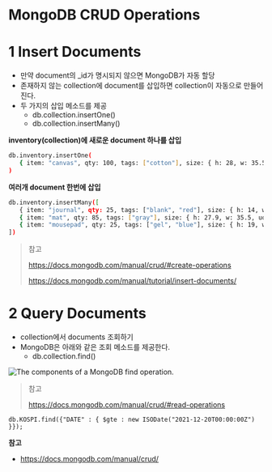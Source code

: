 # MongoDB CRUD Operations

# 1 Insert Documents

* 만약 document의 _id가 명시되지 않으면 MongoDB가 자동 할당
* 존재하지 않는 collection에 document를 삽입하면 collection이 자동으로 만들어진다.
* 두 가지의 삽입 메소드를 제공
  * db.collection.insertOne()
  * db.collection.insertMany()




**inventory(collection)에 새로운 document 하나를 삽입**

```bash
db.inventory.insertOne(
   { item: "canvas", qty: 100, tags: ["cotton"], size: { h: 28, w: 35.5, uom: "cm" } }
)
```



**여러개 document 한번에 삽입**

```bash
db.inventory.insertMany([
   { item: "journal", qty: 25, tags: ["blank", "red"], size: { h: 14, w: 21, uom: "cm" } },
   { item: "mat", qty: 85, tags: ["gray"], size: { h: 27.9, w: 35.5, uom: "cm" } },
   { item: "mousepad", qty: 25, tags: ["gel", "blue"], size: { h: 19, w: 22.85, uom: "cm" } }
])
```



> 참고
>
> https://docs.mongodb.com/manual/crud/#create-operations
>
> https://docs.mongodb.com/manual/tutorial/insert-documents/



# 2 Query Documents

* collection에서 documents 조회하기
* MongoDB은 아래와 같은 조회 메소드를 제공한다.
  * db.collection.find()

![The components of a MongoDB find operation.](https://docs.mongodb.com/manual/images/crud-annotated-mongodb-find.bakedsvg.svg)



> 참고
>
> https://docs.mongodb.com/manual/crud/#read-operations



```
db.KOSPI.find({"DATE" : { $gte : new ISODate("2021-12-20T00:00:00Z") }});
```







**참고**

* https://docs.mongodb.com/manual/crud/